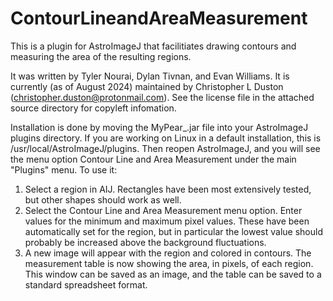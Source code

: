 # ContourLineandAreaMeasurement
This is a plugin for AstroImageJ that facilitiates drawing contours and measuring the area of the resulting regions.

It was written by Tyler Nourai,  Dylan Tivnan, and Evan Williams. It is currently (as of August 2024) maintained by Christopher L Duston (christopher.duston@protonmail.com). See the license file in the attached source directory for copyleft infomation.

Installation is done by moving the MyPear_.jar file into your AstroImageJ plugins directory. If you are working on Linux in a default installation, this is /usr/local/AstroImageJ/plugins. Then reopen AstroImageJ, and you will see the menu option Contour Line and Area Measurement under the main "Plugins" menu. To use it:

1. Select a region in AIJ. Rectangles have been most extensively tested, but other shapes should work as well.
2. Select the Contour Line and Area Measurement menu option. Enter values for the minimum and maximum pixel values. These have been automatically set for the region, but in particular the lowest value should probably be increased above the background fluctuations.
3. A new image will appear with the region and colored in contours. The measurement table is now showing the area, in pixels, of each region. This window can be saved as an image, and the table can be saved to a standard spreadsheet format.
